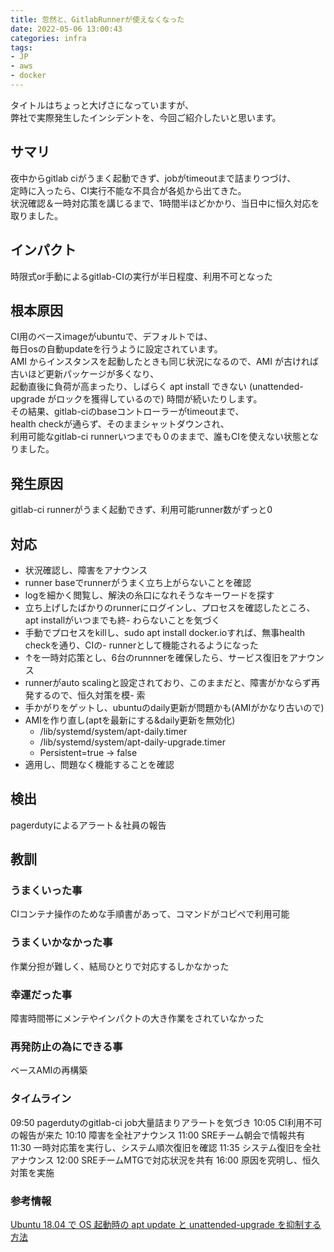 ```yaml
---
title: 忽然と、GitlabRunnerが使えなくなった
date: 2022-05-06 13:00:43
categories: infra
tags:
- JP
- aws
- docker
---
```

タイトルはちょっと大げさになっていますが、  
弊社で実際発生したインシデントを、今回ご紹介したいと思います。
<!--more-->

## サマリ

夜中からgitlab ciがうまく起動できず、jobがtimeoutまで詰まりつづけ、  
定時に入ったら、CI実行不能な不具合が各処から出てきた。  
状況確認＆一時対応策を講じるまで、1時間半ほどかかり、当日中に恒久対応を取りました。

## インパクト

時限式or手動によるgitlab-CIの実行が半日程度、利用不可となった

## 根本原因

CI用のベースimageがubuntuで、デフォルトでは、  
毎日osの自動updateを行うように設定されています。  
AMI からインスタンスを起動したときも同じ状況になるので、AMI が古ければ古いほど更新パッケージが多くなり、  
起動直後に負荷が高まったり、しばらく apt install できない (unattended-upgrade がロックを獲得しているので) 時間が続いたりします。  
その結果、gitlab-ciのbaseコントローラーがtimeoutまで、  
health checkが通らず、そのままシャットダウンされ、  
利用可能なgitlab-ci runnerいつまでも０のままで、誰もCIを使えない状態となりました。

## 発生原因

gitlab-ci runnerがうまく起動できず、利用可能runner数がずっと0

## 対応

- 状況確認し、障害をアナウンス
- runner baseでrunnerがうまく立ち上がらないことを確認
- logを細かく閲覧し、解決の糸口になれそうなキーワードを探す
- 立ち上げしたばかりのrunnerにログインし、プロセスを確認したところ、apt installがいつまでも終- わらないことを気づく
- 手動でプロセスをkillし、sudo apt install docker.ioすれば、無事health checkを通り、CIの- runnerとして機能されるようになった
- ↑を一時対応策とし、6台のrunnnerを確保したら、サービス復旧をアナウンス
- runnerがauto scalingと設定されており、このままだと、障害がかならず再発するので、恒久対策を模- 索
- 手かがりをゲットし、ubuntuのdaily更新が問題かも(AMIがかなり古いので)
- AMIを作り直し(aptを最新にする&daily更新を無効化)
  - /lib/systemd/system/apt-daily.timer
  - /lib/systemd/system/apt-daily-upgrade.timer
  - Persistent=true -> false
- 適用し、問題なく機能することを確認

## 検出

pagerdutyによるアラート＆社員の報告

## 教訓

### うまくいった事

CIコンテナ操作のためな手順書があって、コマンドがコピペで利用可能

### うまくいかなかった事

作業分担が難しく、結局ひとりで対応するしかなかった

### 幸運だった事

障害時間帯にメンテやインパクトの大き作業をされていなかった

### 再発防止の為にできる事

ベースAMIの再構築

### タイムライン

09:50 pagerdutyのgitlab-ci job大量詰まりアラートを気づき
10:05 CI利用不可の報告が来た
10:10 障害を全社アナウンス
11:00 SREチーム朝会で情報共有
11:30 一時対応策を実行し、システム順次復旧を確認
11:35 システム復旧を全社アナウンス
12:00 SREチームMTGで対応状況を共有
16:00 原因を究明し、恒久対策を実施

### 参考情報

[Ubuntu 18.04 で OS 起動時の apt update と unattended-upgrade を抑制する方法](https://hirose31.hatenablog.jp/entry/2020/02/19/165738)
